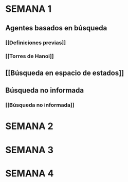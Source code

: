 # SEMANA 1
## **Agentes basados en búsqueda**
### [[Definiciones previas]]
### [[Torres de Hanoi]]
## [[Búsqueda en espacio de estados]]

## **Búsqueda no informada**
### [[Búsqueda no informada]]
# SEMANA 2
# SEMANA 3
#  SEMANA 4
